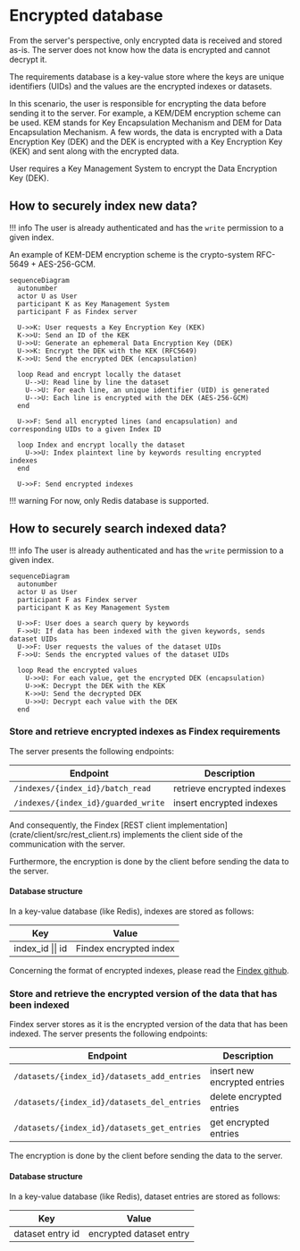 # Encrypted database

From the server's perspective, only encrypted data is received and stored as-is. The server does not know how the data is encrypted and cannot decrypt it.

The requirements database is a key-value store where the keys are unique identifiers (UIDs) and the values are the encrypted indexes or datasets.

In this scenario, the user is responsible for encrypting the data before sending it to the server. For example, a KEM/DEM encryption scheme can be used. KEM stands for Key Encapsulation Mechanism and DEM for Data Encapsulation Mechanism. A few words, the data is encrypted with a Data Encryption Key (DEK) and the DEK is encrypted with a Key Encryption Key (KEK) and sent along with the encrypted data.

User requires a Key Management System to encrypt the Data Encryption Key (DEK).

## How to securely index new data?

!!! info
    The user is already authenticated and has the `write` permission to a given index.

An example of KEM-DEM encryption scheme is the crypto-system RFC-5649 + AES-256-GCM.

```mermaid
sequenceDiagram
  autonumber
  actor U as User
  participant K as Key Management System
  participant F as Findex server

  U->>K: User requests a Key Encryption Key (KEK)
  K->>U: Send an ID of the KEK
  U->>U: Generate an ephemeral Data Encryption Key (DEK)
  U->>K: Encrypt the DEK with the KEK (RFC5649)
  K->>U: Send the encrypted DEK (encapsulation)

  loop Read and encrypt locally the dataset
    U-->U: Read line by line the dataset
    U-->U: For each line, an unique identifier (UID) is generated
    U-->U: Each line is encrypted with the DEK (AES-256-GCM)
  end

  U->>F: Send all encrypted lines (and encapsulation) and corresponding UIDs to a given Index ID

  loop Index and encrypt locally the dataset
    U->>U: Index plaintext line by keywords resulting encrypted indexes
  end

  U->>F: Send encrypted indexes
```

!!! warning
    For now, only Redis database is supported.

## How to securely search indexed data?

!!! info
    The user is already authenticated and has the `write` permission to a given index.

```mermaid
sequenceDiagram
  autonumber
  actor U as User
  participant F as Findex server
  participant K as Key Management System

  U->>F: User does a search query by keywords
  F->>U: If data has been indexed with the given keywords, sends dataset UIDs
  U->>F: User requests the values of the dataset UIDs
  F->>U: Sends the encrypted values of the dataset UIDs

  loop Read the encrypted values
    U->>U: For each value, get the encrypted DEK (encapsulation)
    U->>K: Decrypt the DEK with the KEK
    K->>U: Send the decrypted DEK
    U->>U: Decrypt each value with the DEK
  end
```

### Store and retrieve encrypted indexes as Findex requirements

The server presents the following endpoints:

| Endpoint                            | Description                |
| ----------------------------------- | -------------------------- |
| `/indexes/{index_id}/batch_read`    | retrieve encrypted indexes |
| `/indexes/{index_id}/guarded_write` | insert encrypted indexes   |

And consequently, the Findex [REST client implementation] (crate/client/src/rest_client.rs)
implements the client side of the communication with the server.

Furthermore, the encryption is done by the client before sending the data to the server.

#### Database structure

In a key-value database (like Redis), indexes are stored as follows:

| Key              | Value                  |
| ---------------- | ---------------------- |
| index_id \|\| id | Findex encrypted index |

Concerning the format of encrypted indexes, please read the [Findex github](https://github.com/Cosmian/findex).

### Store and retrieve the encrypted version of the data that has been indexed

Findex server stores as it is the encrypted version of the data that has been indexed. The server presents the following endpoints:

| Endpoint                                    | Description                  |
| ------------------------------------------- | ---------------------------- |
| `/datasets/{index_id}/datasets_add_entries` | insert new encrypted entries |
| `/datasets/{index_id}/datasets_del_entries` | delete encrypted entries     |
| `/datasets/{index_id}/datasets_get_entries` | get encrypted entries        |

The encryption is done by the client before sending the data to the server.

#### Database structure

In a key-value database (like Redis), dataset entries are stored as follows:

| Key              | Value                   |
| ---------------- | ----------------------- |
| dataset entry id | encrypted dataset entry |
